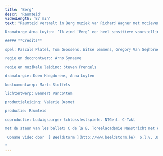 ```yaml
---
title: 'Berg'
descr: 'Raumteid'
videoLength: '87 min'
text: "Raumteid versmelt in Berg muziek van Richard Wagner met motieven uit 'De Toverberg' van Thomas Mann. Op scène zien we vier mensen die samen een berglandschap opbouwen. Als ze daarna elk apart een moment van verstilling opzoeken, lijkt de berg op steeds weer andere manieren terug te spreken.

Dramaturge Anna Luyten: ‘Ik vind ‘Berg’ een heel sensitieve voorstelling, die vraagt om al je zintuigen open te zetten. Je duikt niet onder in een bad van sensaties , maar je komt op een langzamere manier terecht in een meer vervullende zintuiglijkheid. Het is een onderzoek naar hoe je met zowel eigentijdse als nostalgische middelen thema’s als wandelen, nostalgie en verdwalen in elkaars gedachten op scène kan zetten.’

##### **Credits**

spel: Pascale Platel, Tom Goossens, Witse Lemmens, Gregory Van Seghbroeck

regie en decorontwerp: Arno Synaeve

regie en muzikale leiding: Steven Prengels

dramaturgie: Koen Haagdorens, Anna Luyten

kostuumontwerp: Marta Stoffels

lichtontwerp: Bennert Vancottem

productieleiding: Valerie Desmet

productie: Raumteid

coproductie: Ludwigsburger Schlossfestspiele, NTGent, C-Takt

met de steun van les ballets C de la B, Toneelacademie Maastricht met dank aan Bart Van Den Eynde, Eva Line De Boer, Christophe Aussems, Merel Denie, Ludy Graffelman, Rosa Vrij, Anne De Loos, Simon Van Parys, Annemie Marchand, Kopergietery, alle medewerkers van de Minardschouwburg en les ballets C de la B,decoratelier NTGent, Hanssens Hout

_Opname video door_ [_Beeldstorm_](http://www.beeldstorm.be) _o.l.v. Jan Bosteels_  

‍"
---
```

